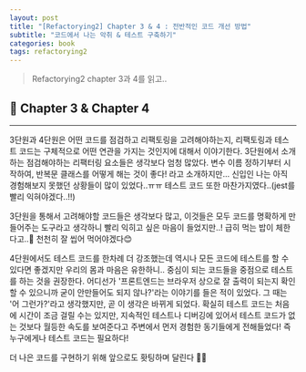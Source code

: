 ```yaml
---
layout: post
title: "[Refactorying2] Chapter 3 & 4 : 전반적인 코드 개선 방법"
subtitle: "코드에서 나는 악취 & 테스트 구축하기"
categories: book
tags: refactorying2
---
```


> Refactorying2 chapter 3과 4를 읽고..

<!---more--->

## 📌 Chapter 3 & Chapter 4

---

3단원과 4단원은 어떤 코드를 점검하고 리팩토링을 고려해야하는지, 리팩토링과 테스트 코드는 구체적으로 어떤 연관을 가지는 것인지에 대해서 이야기한다. 3단원에서 소개하는 점검해야하는 리팩터링 요소들은 생각보다 엄청 많았다. 변수 이름 정하기부터 시작하여, 반복문 클래스를 어떻게 해는 것이 좋다! 라고 소개하지만... 신입인 나는 아직 경험해보지 못했던 상황들이 많이 있었다..ㅠㅠ 테스트 코드 또한 마찬가지였다..(jest를 빨리 익혀야겠다..!!)

3단원을 통해서 고려해야할 코드들은 생각보다 많고, 이것들은 모두 코드를 명확하게 만들어주는 도구라고 생각하니 빨리 익히고 싶은 마음이 들었지만..! 급히 먹는 밥이 체한다고..🍚 천천히 잘 씹어 먹어야겠다😊

4단원에서도 테스트 코드를 한차례 더 강조했는데 역시나 모든 코드에 테스트를 할 수 있다면 좋겠지만 우리의 몸과 마음은 유한하니.. 중심이 되는 코드들을 중점으로 테스트를 하는 것을 권장한다. 어디선가 '프론트엔드는 브라우저 상으로 잘 출력이 되는지 확인할 수 있으니까 굳이 안만들어도 되지 않나?'라는 이야기를 들은 적이 있었다. 그 때는 '어 그런가?'라고 생각했지만, 곧 이 생각은 바뀌게 되었다. 확실히 테스트 코드는 처음에 시간이 조금 걸릴 수는 있지만, 지속적인 테스트나 디버깅에 있어서 테스트 코드가 없는 것보다 월등한 속도를 보여준다고 주변에서 먼저 경험한 동기들에게 전해들었다! 즉 누구에게나 테스트 코드는 필요하다!

더 나은 코드를 구현하기 위해 앞으로도 홧팅하며 달린다 🏃🏻
